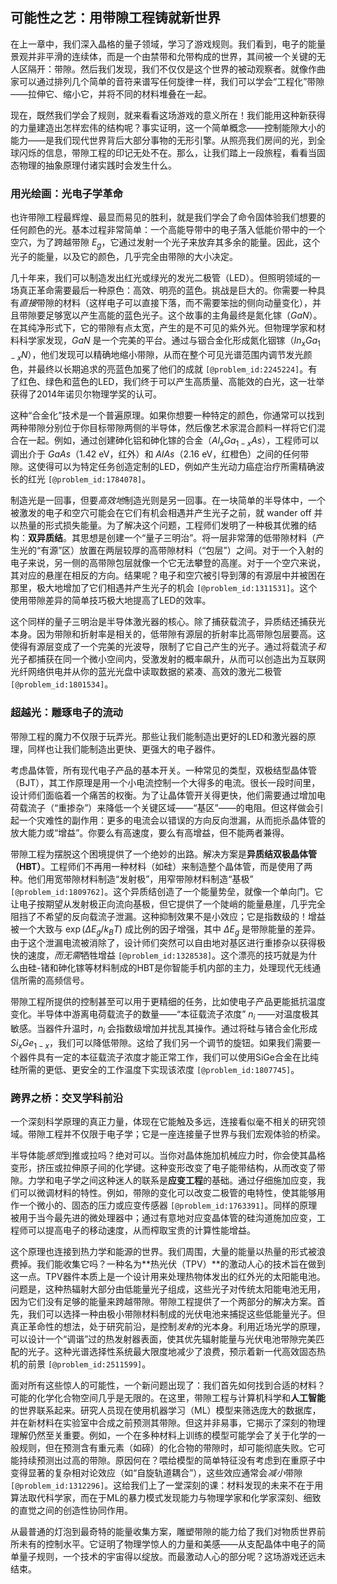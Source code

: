 ## 可能性之艺：用带隙工程铸就新世界

在上一章中，我们深入晶格的量子领域，学习了游戏规则。我们看到，电子的能量景观并非平滑的连续体，而是一个由禁带和允带构成的世界，其间被一个关键的无人区隔开：带隙。然后我们发现，我们不仅仅是这个世界的被动观察者。就像作曲家可以通过排列几个简单的音符来谱写任何旋律一样，我们可以学会“工程化”带隙——拉伸它、缩小它，并将不同的材料堆叠在一起。

现在，既然我们学会了规则，就来看看这场游戏的意义所在！我们能用这种新获得的力量建造出怎样宏伟的结构呢？事实证明，这一个简单概念——控制能隙大小的能力——是我们现代世界背后大部分事物的无形引擎。从照亮我们房间的光，到全球闪烁的信息，带隙工程的印记无处不在。那么，让我们踏上一段旅程，看看当固态物理的抽象原理付诸实践时会发生什么。

### 用光绘画：光电子学革命

也许带隙工程最辉煌、最显而易见的胜利，就是我们学会了命令固体验我们想要的任何颜色的光。基本过程非常简单：一个高能导带中的电子落入低能价带中的一个空穴，为了跨越带隙 $E_g$，它通过发射一个光子来放弃其多余的能量。因此，这个光子的能量，以及它的颜色，几乎完全由带隙的大小决定。

几十年来，我们可以制造发出红光或绿光的发光二极管（LED）。但照明领域的一场真正革命需要最后一种原色：高效、明亮的蓝色。挑战是巨大的。你需要一种具有*直接*带隙的材料（这样电子可以直接下落，而不需要笨拙的侧向动量变化），并且带隙要足够宽以产生高能的蓝色光子。这个故事的主角最终是氮化镓（$GaN$）。在其纯净形式下，它的带隙有点太宽，产生的是不可见的紫外光。但物理学家和材料科学家发现，$GaN$ 是一个完美的平台。通过与铟合金化形成氮化铟镓（$In_xGa_{1-x}N$），他们发现可以精确地缩小带隙，从而在整个可见光谱范围内调节发光颜色，并最终以长期追求的亮蓝色加冕了他们的成就 `[@problem_id:2245224]`。有了红色、绿色和蓝色的LED，我们终于可以产生高质量、高能效的白光，这一壮举获得了2014年诺贝尔物理学奖的认可。

这种“合金化”技术是一个普遍原理。如果你想要一种特定的颜色，你通常可以找到两种带隙分别位于你目标带隙两侧的半导体，然后像艺术家混合颜料一样将它们混合在一起。例如，通过创建砷化铝和砷化镓的合金（$Al_xGa_{1-x}As$），工程师可以调出介于 $GaAs$（$1.42$ eV，红外）和 $AlAs$（$2.16$ eV，红橙色）之间的任何带隙。这使得可以为特定任务创造定制的LED，例如产生光动力癌症治疗所需精确波长的红光 `[@problem_id:1784078]`。

制造光是一回事，但要*高效地*制造光则是另一回事。在一块简单的半导体中，一个被激发的电子和空穴可能会在它们有机会相遇并产生光子之前，就 wander off 并以热量的形式损失能量。为了解决这个问题，工程师们发明了一种极其优雅的结构：**双异质结**。其思想是创建一个“量子三明治”。将一层非常薄的低带隙材料（产生光的“有源”区）放置在两层较厚的高带隙材料（“包层”）之间。对于一个入射的电子来说，另一侧的高带隙包层就像一个它无法攀登的高崖。对于一个空穴来说，其对应的悬崖在相反的方向。结果呢？电子和空穴被引导到薄的有源层中并被困在那里，极大地增加了它们相遇并产生光子的机会 `[@problem_id:1311531]`。这个使用带隙差异的简单技巧极大地提高了LED的效率。

这个同样的量子三明治是半导体激光器的核心。除了捕获载流子，异质结还捕获光本身。因为带隙和折射率是相关的，低带隙有源层的折射率比高带隙包层要高。这使得有源层变成了一个完美的光波导，限制了它自己产生的光子。通过将载流子*和*光子都捕获在同一个微小空间内，受激发射的概率飙升，从而可以创造出为互联网光纤网络供电并从你的蓝光光盘中读取数据的紧凑、高效的激光二极管 `[@problem_id:1801534]`。

### 超越光：雕琢电子的流动

带隙工程的魔力不仅限于玩弄光。那些让我们能制造出更好的LED和激光器的原理，同样也让我们能制造出更快、更强大的电子器件。

考虑晶体管，所有现代电子产品的基本开关。一种常见的类型，双极结型晶体管（BJT），其工作原理是用一个小电流控制一个大得多的电流。很长一段时间里，设计师们面临着一个痛苦的权衡。为了让晶体管开关得更快，他们需要通过增加电荷载流子（“重掺杂”）来降低一个关键区域——“基区”——的电阻。但这样做会引起一个灾难性的副作用：更多的电流会以错误的方向反向泄漏，从而扼杀晶体管的放大能力或“增益”。你要么有高速度，要么有高增益，但不能两者兼得。

带隙工程为摆脱这个困境提供了一个绝妙的出路。解决方案是**异质结双极晶体管（HBT）**。工程师们不再用一种材料（如硅）来制造整个晶体管，而是使用了两种。他们用宽带隙材料制造“发射极”，用窄带隙材料制造“基极” `[@problem_id:1809762]`。这个异质结创造了一个能量势垒，就像一个单向门。它让电子按期望从发射极正向流向基极，但它提供了一个陡峭的能量悬崖，几乎完全阻挡了不希望的反向载流子泄漏。这种抑制效果不是小效应；它是指数级的！增益被一个大致与 $\exp(\Delta E_g / k_B T)$ 成比例的因子增强，其中 $\Delta E_g$ 是带隙能量的差异。由于这个泄漏电流被消除了，设计师们突然可以自由地对基区进行重掺杂以获得极快的速度，*而无需*牺牲增益 `[@problem_id:1328538]`。这个漂亮的技巧就是为什么由硅-锗和砷化镓等材料制成的HBT是你智能手机内部的主力，处理现代无线通信所需的高频信号。

带隙工程所提供的控制甚至可以用于更精细的任务，比如使电子产品更能抵抗温度变化。半导体中游离电荷载流子的数量——“本征载流子浓度” $n_i$ ——对温度极其敏感。当器件升温时，$n_i$ 会指数级增加并扰乱其操作。通过将硅与锗合金化形成 $Si_xGe_{1-x}$，我们可以降低带隙。这给了我们另一个调节的旋钮。如果我们需要一个器件具有一定的本征载流子浓度才能正常工作，我们可以使用SiGe合金在比纯硅所需的更低、更安全的工作温度下实现该浓度 `[@problem_id:1807745]`。

### 跨界之桥：交叉学科前沿

一个深刻科学原理的真正力量，体现在它能触及多远，连接看似毫不相关的研究领域。带隙工程并不仅限于电子学；它是一座连接量子世界与我们宏观体验的桥梁。

半导体能*感觉*到推或拉吗？绝对可以。当你对晶体施加机械应力时，你会使其晶格变形，挤压或拉伸原子间的化学键。这种变形改变了电子能带结构，从而改变了带隙。力学和电子学之间这种迷人的联系是**应变工程**的基础。通过仔细施加应变，我们可以微调材料的特性。例如，带隙的变化可以改变二极管的电特性，使其能够用作一个微小的、固态的压力或应变传感器 `[@problem_id:1763391]`。同样的原理被用于当今最先进的微处理器中；通过有意地对应变晶体管的硅沟道施加应变，工程师可以提高电子的移动速度，从而榨取宝贵的计算性能增益。

这个原理也连接到热力学和能源的世界。我们周围，大量的能量以热量的形式被浪费掉。我们能收集它吗？一种名为**热光伏（TPV）**的激动人心的技术旨在做到这一点。TPV器件本质上是一个设计用来处理热物体发出的红外光的太阳能电池。问题是，这种热辐射大部分由低能量光子组成，这些光子对传统太阳能电池无用，因为它们没有足够的能量来跨越带隙。带隙工程提供了一个两部分的解决方案。首先，我们可以选择一种由极小带隙材料制成的光伏电池来捕捉这些低能量光子。但真正革命性的想法，处于研究前沿，是控制*发射*的光本身。利用近场光学的原理，可以设计一个“调谐”过的热发射器表面，使其优先辐射能量与光伏电池带隙完美匹配的光子。这种光谱选择性系统最大限度地减少了浪费，预示着新一代高效固态热机的前景 `[@problem_id:2511599]`。

面对所有这些惊人的可能性，一个新问题出现了：我们首先如何找到合适的材料？可能的化学化合物空间几乎是无限的。在这里，带隙工程与计算机科学和**人工智能**的世界联系起来。研究人员现在使用机器学习（ML）模型来筛选庞大的数据库，并在新材料在实验室中合成之前预测其带隙。但这并非易事，它揭示了深刻的物理理解仍然至关重要。例如，一个在多种材料上训练的模型可能学会了关于化学的一般规则，但在预测含有重元素（如碲）的化合物的带隙时，却可能彻底失败。它可能持续预测出过高的带隙。原因何在？喂给模型的简单特征没有考虑到在重原子中变得显著的复杂相对论效应（如“自旋轨道耦合”），这些效应通常会*减小*带隙 `[@problem_id:1312296]`。这给我们上了一堂深刻的课：材料发现的未来不在于用算法取代科学家，而在于ML的暴力模式发现能力与物理学家和化学家深刻、细致的直觉之间的创造性协同作用。

从最普通的灯泡到最奇特的能量收集方案，雕塑带隙的能力给了我们对物质世界前所未有的控制水平。它证明了物理学惊人的力量和美感——从支配晶体中电子的简单量子规则，一个技术的宇宙得以绽放。而最激动人心的部分呢？这场游戏还远未结束。